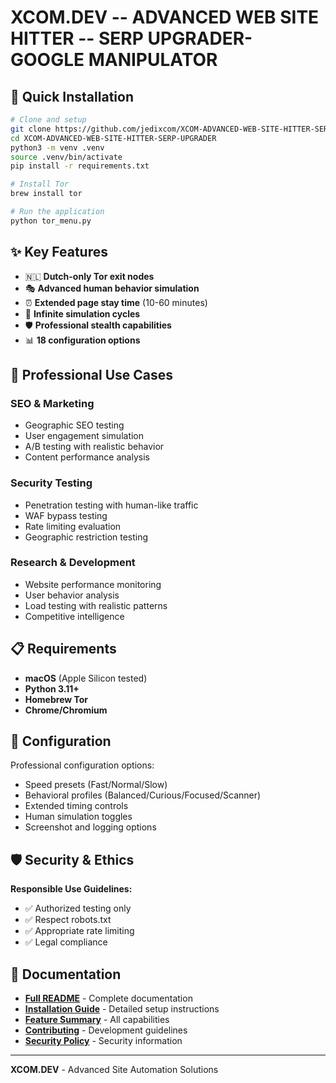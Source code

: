 # XCOM.DEV -- ADVANCED WEB SITE HITTER -- SERP UPGRADER- GOOGLE MANIPULATOR

## 🎯 Quick Installation

```bash
# Clone and setup
git clone https://github.com/jedixcom/XCOM-ADVANCED-WEB-SITE-HITTER-SERP-UPGRADER.git
cd XCOM-ADVANCED-WEB-SITE-HITTER-SERP-UPGRADER
python3 -m venv .venv
source .venv/bin/activate
pip install -r requirements.txt

# Install Tor
brew install tor

# Run the application
python tor_menu.py
```

## ✨ Key Features

- 🇳🇱 **Dutch-only Tor exit nodes**
- 🎭 **Advanced human behavior simulation**
- ⏰ **Extended page stay time** (10-60 minutes)
- 🔁 **Infinite simulation cycles**
- 🛡️ **Professional stealth capabilities**
- 📊 **18 configuration options**

## 🚀 Professional Use Cases

### SEO & Marketing
- Geographic SEO testing
- User engagement simulation
- A/B testing with realistic behavior
- Content performance analysis

### Security Testing
- Penetration testing with human-like traffic
- WAF bypass testing
- Rate limiting evaluation
- Geographic restriction testing

### Research & Development
- Website performance monitoring
- User behavior analysis
- Load testing with realistic patterns
- Competitive intelligence

## 📋 Requirements

- **macOS** (Apple Silicon tested)
- **Python 3.11+**
- **Homebrew Tor**
- **Chrome/Chromium**

## 🔧 Configuration

Professional configuration options:
- Speed presets (Fast/Normal/Slow)
- Behavioral profiles (Balanced/Curious/Focused/Scanner)
- Extended timing controls
- Human simulation toggles
- Screenshot and logging options

## 🛡️ Security & Ethics

**Responsible Use Guidelines:**
- ✅ Authorized testing only
- ✅ Respect robots.txt
- ✅ Appropriate rate limiting
- ✅ Legal compliance

## 📖 Documentation

- **[Full README](README.md)** - Complete documentation
- **[Installation Guide](INSTALL.md)** - Detailed setup instructions
- **[Feature Summary](ENHANCED_FEATURES_SUMMARY.md)** - All capabilities
- **[Contributing](CONTRIBUTING.md)** - Development guidelines
- **[Security Policy](SECURITY.md)** - Security information

---

**XCOM.DEV** - Advanced Site Automation Solutions
